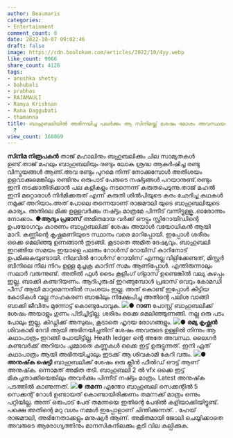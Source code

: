 ```yaml
---
author: Beaumaris
categories:
- Entertainment
comment_count: 0
date: 2022-10-07 09:02:46
draft: false
image: https://cdn.boolokam.com/articles/2022/10/4yy.webp
like_count: 9066
share_count: 4126
tags:
- anushka shetty
- bahubali
- prabhas
- RAJAMAULI
- Ramya Krishnan
- Rana Daggubati
- thamanna
title: ബാഹുബലിയിൽ അഭിനയിച്ച പലർക്കും ആ സിനിമയ്ക്ക് ശേഷം മോശം അവസ്ഥയാണ്, എന്താകും കാരണം
  ?
view_count: 368869
---
```


**സിനിമ നിരൂപകൻ** താജ് മഹാലിനും ബഹുബലിക്കും ചില സാമ്യതകൾ ഉണ്ട്.താജ് മഹലും ബാഹുബലിയും രണ്ടും ലോക ശ്രദ്ധ ആകർഷിച്ച രണ്ടു വിസ്മയങ്ങൾ ആണ്.അവ രണ്ടും പുറമെ നിന്ന് നോക്കുമ്പോൾ അതിശയം ഉളവാക്കുമെങ്കിലും രണ്ടിനും ഒരുപാട് പേരുടെ നഷ്ട്ടങ്ങൾ പറയാനുണ്ട്.രണ്ടും ഇനി നടക്കാതിരിക്കാൻ പല കളികളും നടന്നെന്ന് കരുതപെടുന്നു.താജ് മഹൽ ഇനി മറ്റൊരാൾ നിർമിക്കരുത് എന്ന് കരുതി ശിൽപിയുടെ കരം ഛേദിച്ച കഥകൾ നമുക്ക് അറിയാം.അത് പോലെ തന്നെയാണ് രാജമൗലി യുടെ ബാഹുബലിയുടെ കാര്യം. അതിലെ മിക്ക ഉള്ളവർക്കും നഷ്ട്ടം മാത്രമേ പിന്നീട് വന്നിട്ടുള്ളൂ..ഓരോന്നും നോക്കാം. **●ആദ്യം പ്രഭാസ്** അമിതമായ വർക്ക് ഔട്ടും സ്റ്റിറോയിഡിന്റെ ഉപയോഗവും കാരണം ബാഹുബലിക്ക് ശേഷം അയാൾ വയോധികൻ ആയി മാറി. കണ്ണിന്റെ കൃഷ്ണമണിയുടെ സ്ഥാനം വരെ മാറിപ്പോയി. ഇപ്പോൾ ശരീരം ഒക്കെ മെലിഞ്ഞു ഉണങ്ങാൻ തുടങ്ങി. കൂടാതെ അമിത ദേഷ്യവും. ബാഹുബലി ഇറങ്ങിയ സമയം ഇയാളെ പലരും റോൾസ് റോയിസ് കാറിനോട് ഉപമിക്കുകയുണ്ടായി. നിലവിൽ റോൾസ് റോയിസ് എന്നല്ല വിളിക്കേണ്ടത്, മിസ്റ്റർ ബീനിലെ നീല നിറം ഉള്ള മുച്ചക്ര കാറിന് സമം ആണിപ്പോൾ. എന്തിരുന്നാലും സലാർ വരുന്നുണ്ട്. അതിൽ ഫുൾ ടൈം കൂളിംഗ് ഗ്ളാസ് ഉണ്ടെങ്കിൽ വല്യ കുഴപ്പം ഇല്ല. ബാക്കി കണ്ടറിയണം. ആദിപുരുഷ്‌ ഇറങ്ങുമ്പോൾ പ്രഭാസ് വെറും കോമഡി പീസ് ആയി മാറുമെന്നതിൽ സംശയം ഇല്ല. അത് കൊണ്ട് ഇപ്പോൾ കിട്ടിയ കോടികൾ വല്ല സഹകരണ ബാങ്കിലും നിക്ഷേപിച്ചു അതിന്റെ പലിശ വാങ്ങി ബാക്കി ജീവിതം മുന്നോട്ട് കൊണ്ടുപോവുക. **![](https://cdn.boolokam.com/articles/2022/10/4yy.webp)● റാണ** പോസ്റ്റ് ബാഹുബലിക്ക് ശേഷം അയാളും ഗുണം പിടിച്ചിട്ടില്ല. ശരീരം ഒക്കെ മെലിഞ്ഞുണങ്ങി. നല്ല ഒരു പടം പോലും ഇല്ല. കിഡ്നിക്ക് അസുഖം, കൂടാതെ ഹൃദയ രോഗങ്ങളും. **![](https://cdn.boolokam.com/articles/2022/10/fefr2rr.jpg)● രമ്യ കൃഷ്ണൻ** ശിവകാമി ദേവി ആയി അഭിനയിച്ചതിന് ശേഷം അവരുടെ ഉള്ളിൽ നിന്നും ആ കഥാപാത്രം ഇറങ്ങി പോയിട്ടില്ല. Heath ledger ന്റെ അതേ അവസ്ഥ. ലൈഗർ കണ്ടവർക്ക് അറിയാം ചുമ്മാതെ കണ്ണുകൾ ഒക്കെ ഇട്ട് ഉരുട്ടുന്നത്. ഇനി ഏത് കഥാപാത്രം ആയി അഭിനയിച്ചാലും ഇടക്ക് ആ ശിവകാമി കേറി വരും. **![](https://cdn.boolokam.com/articles/2022/10/ffwfffffff.jpg)● അനുഷ്‌ക ഷെട്ടി** ബാഹുബലിക്ക് ശേഷം ഒരു ക്ലീൻ ഫീൽഡ് ഔട്ട് ആണ് അനുഷ്‌ക. ഒന്നാമത് അമിത തടി. ബാഹുബലി 2 ൽ vfx ഒക്കെ ഇട്ട് മികച്ചതാക്കിയെങ്കിലും അവർക്കും പിന്നീട് നഷ്ട്ടം മാത്രം. Latest അനുഷ്‌ക പടത്തിൽ കാണുന്നത്. **![](https://cdn.boolokam.com/articles/2022/10/gegg.webp)● തമന്ന** എന്തോ ബാഹുബലി സെക്കന്റിൽ 5 സെക്കന്റ് റോൾ ഉണ്ടായത് കൊണ്ടായിരിക്കണം തമന്നക്ക് മാത്രം ഒന്നും പറ്റിയില്ല. അന്ന് ഒരുപാട് പേര് തമന്നയെ ഇതിന്റെ പേരിൽ കളിയാക്കിയിട്ടുണ്ട്. പക്ഷെ അതിന്റെ മറു വശം നമ്മൾ ഇപ്പോളാണ് ചിന്തിക്കുന്നത്. . ഹേയ് രാജമൗലി, അഭിനേതാക്കളും മനുഷ്യർ ആണ്. അമിതമായി ജോലി ചെയ്യിക്കാതെ അവരുടെ ആരോഗ്യത്തിനും മാനസികനിലക്കും കൂടി വില കല്പിക്കുക.